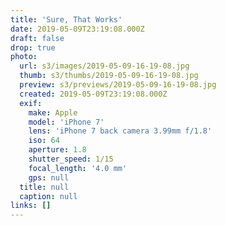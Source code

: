 ```yaml
---
title: 'Sure, That Works'
date: 2019-05-09T23:19:08.000Z
draft: false
drop: true
photo:
  url: s3/images/2019-05-09-16-19-08.jpg
  thumb: s3/thumbs/2019-05-09-16-19-08.jpg
  preview: s3/previews/2019-05-09-16-19-08.jpg
  created: 2019-05-09T23:19:08.000Z
  exif:
    make: Apple
    model: 'iPhone 7'
    lens: 'iPhone 7 back camera 3.99mm f/1.8'
    iso: 64
    aperture: 1.8
    shutter_speed: 1/15
    focal_length: '4.0 mm'
    gps: null
  title: null
  caption: null
links: []
---
```

